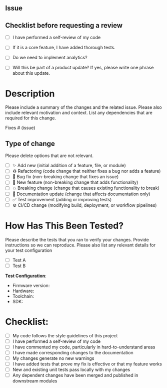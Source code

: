 

## Issue

## Checklist before requesting a review
- [ ] I have performed a self-review of my code
- [ ] If it is a core feature, I have added thorough tests.
- [ ] Do we need to implement analytics?
- [ ] Will this be part of a product update? If yes, please write one phrase about this update.


# Description

Please include a summary of the changes and the related issue. Please also include relevant motivation and context. List any dependencies that are required for this change.

Fixes # (issue)

## Type of change

Please delete options that are not relevant.

- [ ] ✨ Add new (initial addition of a feature, file, or module)
- [ ] ♻️ Refactoring (code change that neither fixes a bug nor adds a feature)
- [ ] 🐞 Bug fix (non-breaking change that fixes an issue)
- [ ] 🌟 New feature (non-breaking change that adds functionality)
- [ ] 💥 Breaking change (change that causes existing functionality to break)
- [ ] 📝 Documentation update (change that affects documentation only)
- [ ] ✅ Test improvement (adding or improving tests)
- [ ] ⚙️ CI/CD change (modifying build, deployment, or workflow pipelines)

# How Has This Been Tested?

Please describe the tests that you ran to verify your changes. Provide instructions so we can reproduce. Please also list any relevant details for your test configuration

- [ ] Test A
- [ ] Test B

**Test Configuration**:
* Firmware version:
* Hardware:
* Toolchain:
* SDK:

# Checklist:

- [ ] My code follows the style guidelines of this project
- [ ] I have performed a self-review of my code
- [ ] I have commented my code, particularly in hard-to-understand areas
- [ ] I have made corresponding changes to the documentation
- [ ] My changes generate no new warnings
- [ ] I have added tests that prove my fix is effective or that my feature works
- [ ] New and existing unit tests pass locally with my changes
- [ ] Any dependent changes have been merged and published in downstream modules
